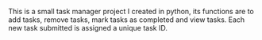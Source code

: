 This is a small task manager project I created in python, its functions are to add tasks, remove tasks, mark tasks as completed and view tasks.
Each new task submitted is assigned a unique task ID.
